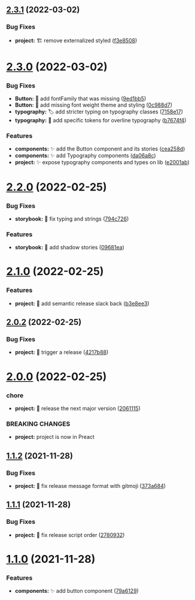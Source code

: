 ## [2.3.1](https://github.com/LogRock/pebbles/compare/v2.3.0...v2.3.1) (2022-03-02)

### Bug Fixes

- **project:** :building_construction: remove externalized styled ([f3e8508](https://github.com/LogRock/pebbles/commit/f3e850864f63778feca55f4181848142bda1b006))

# [2.3.0](https://github.com/LogRock/pebbles/compare/v2.2.0...v2.3.0) (2022-03-02)

### Bug Fixes

- **Button:** :lipstick: add fontFamily that was missing ([9ed1bb5](https://github.com/LogRock/pebbles/commit/9ed1bb5d4baada8bcbdd71fee963e621ab379a7b))
- **Button:** :lipstick: add missing font weight theme and styling ([0c988d7](https://github.com/LogRock/pebbles/commit/0c988d7d014e179e8ea0084770b60d3f318d0731))
- **typography:** :label: add stricter typing on typography classes ([7158e17](https://github.com/LogRock/pebbles/commit/7158e17d7c491ea405195ad0a03859440c4a646a))
- **typography:** :lipstick: add specific tokens for overline typography ([b7674f4](https://github.com/LogRock/pebbles/commit/b7674f40ed3f5f8882ddf9cdb65277fc99bd7b3e))

### Features

- **components:** :sparkles: add the Button component and its stories ([cea258d](https://github.com/LogRock/pebbles/commit/cea258d4be94c3e9e86b99d12902edf75fed8d6e))
- **components:** :sparkles: add Typography components ([da06a8c](https://github.com/LogRock/pebbles/commit/da06a8c2b9d15ee545d91ae202a9d3ff833c11b5))
- **project:** :sparkles: expose typography components and types on lib ([e2001ab](https://github.com/LogRock/pebbles/commit/e2001abb43e2b8f04f084307556b0438178b7c71))

# [2.2.0](https://github.com/LogRock/pebbles/compare/v2.1.0...v2.2.0) (2022-02-25)

### Bug Fixes

- **storybook:** :bug: fix typing and strings ([794c726](https://github.com/LogRock/pebbles/commit/794c726134d1a7f4d1f10bfbc41dcf9b054a5916))

### Features

- **storybook:** :lipstick: add shadow stories ([09681ea](https://github.com/LogRock/pebbles/commit/09681ea8eeb3385d6d1323d9278f2a1efe6f89d0))

# [2.1.0](https://github.com/LogRock/pebbles/compare/v2.0.2...v2.1.0) (2022-02-25)

### Features

- **project:** :construction_worker: add semantic release slack back ([b3e8ee3](https://github.com/LogRock/pebbles/commit/b3e8ee398704a36a07a225ac39c70be00e6b92e1))

## [2.0.2](https://github.com/LogRock/pebbles/compare/v2.0.1...v2.0.2) (2022-02-25)

### Bug Fixes

- **project:** :bookmark: trigger a release ([4217b88](https://github.com/LogRock/pebbles/commit/4217b889c1122ea392a84217f6659d540220b4c8))

# [2.0.0](https://github.com/LogRock/pebbles/compare/v1.1.2...v2.0.0) (2022-02-25)

### chore

- **project:** :bookmark: release the next major version ([2061115](https://github.com/LogRock/pebbles/commit/20611156227e6733a73d3eda18f66ac72346930d))

### BREAKING CHANGES

- **project:** project is now in Preact

## [1.1.2](https://github.com/LogRock/pebbles/compare/v1.1.1...v1.1.2) (2021-11-28)

### Bug Fixes

- **project:** :bug: fix release message format with gitmoji ([373a684](https://github.com/LogRock/pebbles/commit/373a6846f88285054724d9cdaad340f09f75ff13))

## [1.1.1](https://github.com/LogRock/pebbles/compare/v1.1.0...v1.1.1) (2021-11-28)

### Bug Fixes

- **project:** :bug: fix release script order ([2780932](https://github.com/LogRock/pebbles/commit/2780932993e3c146d16df019ab83b49eec2c32bd))

# [1.1.0](https://github.com/LogRock/pebbles/compare/v1.0.0...v1.1.0) (2021-11-28)

### Features

- **components:** :sparkles: add button component ([79a6129](https://github.com/LogRock/pebbles/commit/79a6129aca63b685bce896347d4075b99b5b2d6e))
